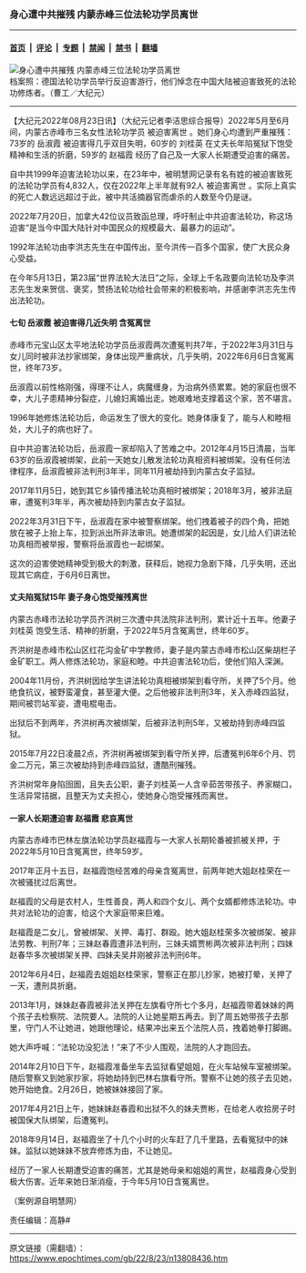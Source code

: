 ### 身心遭中共摧残 内蒙赤峰三位法轮功学员离世

---

#### [首页](../../../..?n13808436) &nbsp;|&nbsp; [评论](../../../../../epoch-comment?n13808436) &nbsp;|&nbsp; [专题](../../../../../epoch-special?n13808436) &nbsp;|&nbsp; [禁闻](../../../../../epoch-news?n13808436) &nbsp;|&nbsp; [禁书](../../../../../books?n13808436) &nbsp;|&nbsp; [翻墙](https://github.com/gfw-breaker/nogfw/blob/master/README.md?n13808436)


<div><img alt="身心遭中共摧残 内蒙赤峰三位法轮功学员离世" class="attachment-djy_600_400 size-djy_600_400 wp-post-image" src="https://i.epochtimes.com/assets/uploads/2021/08/id13148493-DSC9194-600x400.jpg"/>
<div class="caption">
 档案照：德国法轮功学员举行反迫害游行，他们悼念在中国大陆被迫害致死的法轮功修炼者。（曹工／大纪元）
</div></div><hr/><div class="post_content" id="artbody" itemprop="articleBody">
 <!-- article content begin -->
 <p>
  【大纪元2022年08月23日讯】（大纪元记者李洁思综合报导）2022年5月至6月间，内蒙古赤峰市三名女性法轮功学员
  <ok href="https://www.epochtimes.com/gb/tag/%E8%A2%AB%E8%BF%AB%E5%AE%B3%E7%A6%BB%E4%B8%96.html">
   被迫害离世
  </ok>
  。她们身心均遭到严重摧残：73岁的
  <ok href="https://www.epochtimes.com/gb/tag/%E5%B2%B3%E6%B7%91%E9%9C%9E.html">
   岳淑霞
  </ok>
  被迫害得几乎双目失明，60岁的
  <ok href="https://www.epochtimes.com/gb/tag/%E5%88%98%E6%A1%82%E8%8B%B1.html">
   刘桂英
  </ok>
  在丈夫长年陷冤狱下饱受精神和生活的折磨，59岁的
  <ok href="https://www.epochtimes.com/gb/tag/%E8%B5%B5%E7%A6%8F%E9%9C%9E.html">
   赵福霞
  </ok>
  经历了自己及一大家人长期遭受迫害的痛苦。
 </p>
 <p>
  自中共1999年迫害法轮功以来，在23年中，被明慧网记录有名有姓的被迫害致死的法轮功学员有4,832人，仅在2022年上半年就有92人
  <ok href="https://www.epochtimes.com/gb/tag/%E8%A2%AB%E8%BF%AB%E5%AE%B3%E7%A6%BB%E4%B8%96.html">
   被迫害离世
  </ok>
  。实际上真实的死亡人数远远超过于此，被中共活摘器官而虐杀的人数至今仍是谜。
 </p>
 <p>
  2022年7月20日，加拿大42位议员致函总理，呼吁制止中共迫害法轮功，称这场迫害“是当今中国大陆针对中国民众的规模最大、最暴力的运动”。
 </p>
 <p>
  1992年法轮功由李洪志先生在中国传出，至今洪传一百多个国家，使广大民众身心受益。
 </p>
 <p>
  在今年5月13日，第23届“世界法轮大法日”之际，全球上千名政要向法轮功及李洪志先生发来贺信、褒奖，赞扬法轮功给社会带来的积极影响，并感谢李洪志先生传出法轮功。
 </p>
 <h4>
  七旬
  <ok href="https://www.epochtimes.com/gb/tag/%E5%B2%B3%E6%B7%91%E9%9C%9E.html">
   岳淑霞
  </ok>
  被迫害得几近失明 含冤离世
 </h4>
 <p>
  赤峰市元宝山区太平地法轮功学员岳淑霞两次遭冤判共7年，于2022年3月31日与女儿同时被非法抄家绑架，身体出现严重病状，几乎失明，2022年6月6日含冤离世，终年73岁。
 </p>
 <p>
  岳淑霞以前性格刚强，得理不让人，病魔缠身，为治病外债累累。她的家庭也很不幸，大儿子患精神分裂症，儿媳妇离婚出走。她艰难地支撑着这个家，苦不堪言。
 </p>
 <p>
  1996年她修炼法轮功后，命运发生了很大的变化。她身体康复了，能与人和睦相处，大儿子的病也好了。
 </p>
 <p>
  自中共迫害法轮功后，岳淑霞一家却陷入了苦难之中。2012年4月15日清晨，当年63岁的岳淑霞被绑架，此前一天她女儿散发法轮功真相资料被绑架。没有任何法律程序，岳淑霞被非法判刑3年半，同年11月被劫持到内蒙古女子监狱。
 </p>
 <p>
  2017年11月5日，她到其它乡镇传播法轮功真相时被绑架；2018年3月，被非法庭审，遭冤判3年半，再次被劫持到内蒙古女子监狱。
 </p>
 <p>
  2022年3月31日下午，岳淑霞在家中被警察绑架。他们拽着被子的四个角，把她放在被子上抬上车，拉到派出所非法审讯。她遭绑架的起因是，女儿给人们讲法轮功真相而被举报，警察将岳淑霞也一起绑架。
 </p>
 <p>
  这次的迫害使她精神受到极大的刺激，获释后，她视力急剧下降，几乎失明，还出现其它病症，于6月6日离世。
 </p>
 <h4>
  丈夫陷冤狱15年 妻子身心饱受摧残离世
 </h4>
 <p>
  内蒙古赤峰市法轮功学员齐洪树三次遭中共法院非法判刑，累计近十五年。他妻子
  <ok href="https://www.epochtimes.com/gb/tag/%E5%88%98%E6%A1%82%E8%8B%B1.html">
   刘桂英
  </ok>
  饱受生活、精神的折磨，于2022年5月含冤离世，终年60岁。
 </p>
 <p>
  齐洪树是赤峰市松山区红花沟金矿中学教师，妻子是内蒙古赤峰市松山区柴胡栏子金矿职工。两人修炼法轮功，家庭和睦。中共迫害法轮功后，使他们陷入深渊。
 </p>
 <p>
  2004年11月份，齐洪树因给学生讲法轮功真相被绑架到看守所，关押了5个月。他绝食抗议，被野蛮灌食，甚至灌大便。之后他被非法判刑3年，关入赤峰四监狱，期间被罚站军姿，遭电棍电击。
 </p>
 <p>
  出狱后不到两年，齐洪树再次被绑架，后被非法判刑5年，又被劫持到赤峰四监狱。
 </p>
 <p>
  2015年7月22日凌晨2点，齐洪树再被绑架到看守所关押，后遭冤判6年6个月、罚金二万元，第三次被劫持到赤峰四监狱，遭酷刑摧残。
 </p>
 <p>
  齐洪树常年身陷囹圄，且失去公职，妻子刘桂英一人含辛茹苦带孩子、养家糊口，生活异常拮据，且整天为丈夫担心，使她身心饱受摧残而离世。
 </p>
 <h4>
  一家人长期遭迫害
  <ok href="https://www.epochtimes.com/gb/tag/%E8%B5%B5%E7%A6%8F%E9%9C%9E.html">
   赵福霞
  </ok>
  悲哀离世
 </h4>
 <p>
  内蒙古赤峰市巴林左旗法轮功学员赵福霞与一大家人长期轮番被抓被关押，于2022年5月10日含冤离世，终年59岁。
 </p>
 <p>
  2017年正月十五日，赵福霞饱经苦难的母亲含冤离世，前两年她大姐赵桂荣在一次被骚扰过后离世。
 </p>
 <p>
  赵福霞的父母是农村人，生性善良，两人和四个女儿、两个女婿都修炼法轮功。中共对法轮功的迫害，给这个大家庭带来巨难。
 </p>
 <p>
  赵福霞是二女儿，曾被绑架、关押、毒打、群殴。她大姐赵桂荣多次被绑架、被非法劳教、判刑7年；三妹赵春霞遭非法判刑，三妹夫婿贾彬两次被非法判刑；四妹赵春华多次被绑架关押、四妹夫吴井刚被非法判刑6年。
 </p>
 <p>
  2012年6月4日，赵福霞去姐姐赵桂荣家，警察正在那儿抄家，她被打晕，关押了一天，遭刑具折磨。
 </p>
 <p>
  2013年1月，妹妹赵春霞被非法关押在左旗看守所七个多月，赵福霞带着妹妹的两个孩子去检察院、法院要人。法院的人让她星期五再去。到了周五她带孩子去那里，守门人不让她进，她跟他理论，结果冲出来五个法院人员，拽着她拳打脚踢。
 </p>
 <p>
  她大声呼喊：“法轮功没犯法！”来了不少人围观，法院的人才跑回去。
 </p>
 <p>
  2014年2月10日下午，赵福霞准备坐车去监狱看望姐姐，在火车站候车室被绑架。随后警察又到她家抄家，将她劫持到巴林右旗看守所。警察不让她的孩子去见她，她开始绝食。2月26日，她被妹妹接回了家。
 </p>
 <p>
  2017年4月21日上午，她妹妹赵春霞和出狱不久的妹夫贾彬，在给老人收拾房子时被国保大队绑架，后遭冤判。
 </p>
 <p>
  2018年9月14日，赵福霞坐了十几个小时的火车赶了几千里路，去看冤狱中的妹妹。监狱以她妹妹不放弃修炼为由，不让她见。
 </p>
 <p>
  经历了一家人长期遭受迫害的痛苦，尤其是她母亲和姐姐的离世，赵福霞身心受到极大伤害。近年来她日渐消瘦，于今年5月10日含冤离世。
 </p>
 <p>
  （案例源自明慧网）
 </p>
 <p>
  责任编辑：高静#
 </p>
 <!-- article content end -->
 <div id="below_article_ad">
 </div>
</div>


---

原文链接（需翻墙）：https://www.epochtimes.com/gb/22/8/23/n13808436.htm